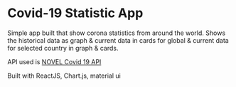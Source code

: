 # Covid-19 Statistic App

Simple app built that show corona statistics from around the world. Shows the historical data as graph & current data in cards for global & current data for selected country in graph & cards.

API used is [NOVEL Covid 19 API](https://disease.sh/docs/#/)

Built with ReactJS, Chart.js, material ui
